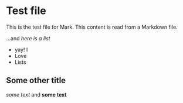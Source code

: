 # Test file

This is the test file for Mark.
This content is read from a Markdown file.

...and *here is a list*

- yay! I
- Love
- Lists

## Some other title

*some text* and **some text**
